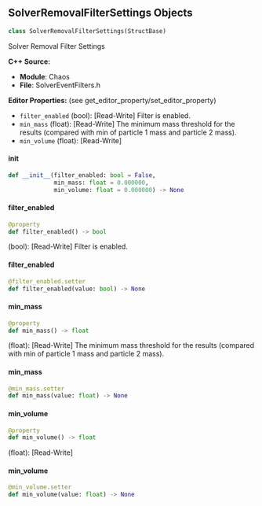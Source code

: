 ## SolverRemovalFilterSettings Objects

```python
class SolverRemovalFilterSettings(StructBase)
```

Solver Removal Filter Settings

**C++ Source:**

- **Module**: Chaos
- **File**: SolverEventFilters.h

**Editor Properties:** (see get_editor_property/set_editor_property)

- ``filter_enabled`` (bool):  [Read-Write] Filter is enabled.
- ``min_mass`` (float):  [Read-Write] The minimum mass threshold for the results (compared with min of particle 1 mass and particle 2 mass).
- ``min_volume`` (float):  [Read-Write]

<a id="unreal.SolverRemovalFilterSettings.__init__"></a>

#### __init__

```python
def __init__(filter_enabled: bool = False,
             min_mass: float = 0.000000,
             min_volume: float = 0.000000) -> None
```

<a id="unreal.SolverRemovalFilterSettings.filter_enabled"></a>

#### filter_enabled

```python
@property
def filter_enabled() -> bool
```

(bool):  [Read-Write] Filter is enabled.

<a id="unreal.SolverRemovalFilterSettings.filter_enabled"></a>

#### filter_enabled

```python
@filter_enabled.setter
def filter_enabled(value: bool) -> None
```

<a id="unreal.SolverRemovalFilterSettings.min_mass"></a>

#### min_mass

```python
@property
def min_mass() -> float
```

(float):  [Read-Write] The minimum mass threshold for the results (compared with min of particle 1 mass and particle 2 mass).

<a id="unreal.SolverRemovalFilterSettings.min_mass"></a>

#### min_mass

```python
@min_mass.setter
def min_mass(value: float) -> None
```

<a id="unreal.SolverRemovalFilterSettings.min_volume"></a>

#### min_volume

```python
@property
def min_volume() -> float
```

(float):  [Read-Write]

<a id="unreal.SolverRemovalFilterSettings.min_volume"></a>

#### min_volume

```python
@min_volume.setter
def min_volume(value: float) -> None
```

<a id="unreal.PhysicalMaterialStrength"></a>